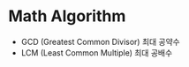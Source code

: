 
# Math Algorithm 

- GCD (Greatest Common Divisor)   최대 공약수
- LCM (Least Common Multiple)     최대 공배수